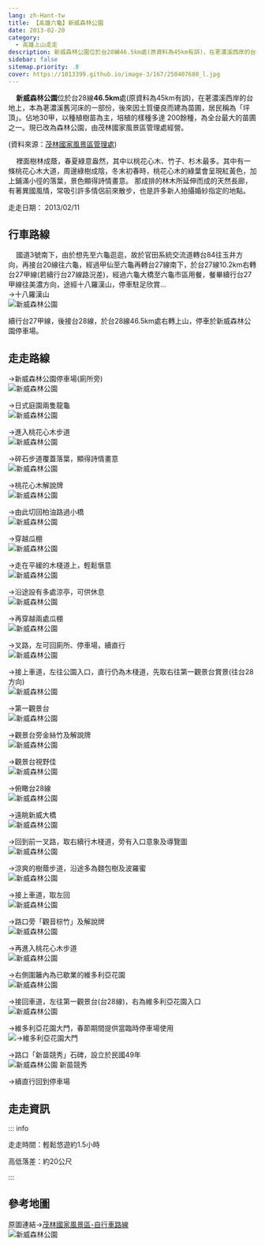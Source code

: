 ```yaml
---
lang: zh-Hant-tw
title: 【高雄六龜】新威森林公園
date: 2013-02-20
category: 
  - 高雄上山走走
description: 新威森林公園位於台28線46.5km處(原資料為45km有誤)，在荖濃溪西岸的台地上，本為荖濃溪舊河床的一部份，後來因土質優良而建為苗圃，居民稱為「坪頂」。佔地30甲，以種植樹苗為主，培植的樣種多達 200餘種，為全台最大的苗圃之一。現已改為森林公園，由茂林國家風景區管理處經營。
sidebar: false
sitemap.priority: .8
cover: https://1013399.github.io/image-3/167/250407688_l.jpg
---
```


    **新威森林公園**位於台28線**46.5km**處(原資料為45km有誤)，在荖濃溪西岸的台地上，本為荖濃溪舊河床的一部份，後來因土質優良而建為苗圃，居民稱為「坪頂」。佔地30甲，以種植樹苗為主，培植的樣種多達 200餘種，為全台最大的苗圃之一。現已改為森林公園，由茂林國家風景區管理處經營。

(資料來源：[茂林國家風景區管理處](http://www.maolin-nsa.gov.tw/user/Article.aspx?Lang=1&SNo=04000075))  

<!-- more -->

    裡面樹林成蔭，春夏綠意盎然，其中以桃花心木、竹子、杉木最多。其中有一條桃花心木大道，周邊綠樹成陰，冬末初春時，桃花心木的綠葉會呈現紅黃色，加上鋪滿小徑的落葉，景色顯得詩情畫意。 那成排的林木所延伸而成的天然長廊，有著異國風情，常吸引許多情侶前來散步，也是許多新人拍攝婚紗指定的地點。

走走日期： 2013/02/11

## 行車路線  
    國道3號南下，由於想先至六龜逛逛，故於官田系統交流道轉台84往玉井方向，再接台20線往六龜，經過甲仙至六龜再轉台27線南下，於台27線10.2km右轉台27甲線(若續行台27線路況差)，經過六龜大橋至六龜市區用餐，餐畢續行台27甲線往美濃方向，途經十八羅漢山，停車駐足欣賞...  
→十八羅漢山  
![新威森林公園](https://1013399.github.io/image-3/167/250219603_l.jpg)

續行台27甲線，後接台28線，於台28線46.5km處右轉上山，停車於新威森林公園停車場。

## 走走路線  
→新威森林公園停車場(廁所旁)  
![新威森林公園](https://1013399.github.io/image-3/167/250219628_l.jpg)

→日式庭園兩隻龍龜  
![新威森林公園](https://1013399.github.io/image-3/167/250219645_l.jpg)

→進入桃花心木步道  
![新威森林公園](https://1013399.github.io/image-3/167/250219637_l.jpg)

→碎石步道覆蓋落葉，顯得詩情畫意  
![新威森林公園](https://1013399.github.io/image-3/167/250219653_l.jpg)

→桃花心木解說牌  
![新威森林公園](https://1013399.github.io/image-3/167/250219657_l.jpg)

→由此切回柏油路過小橋  
![新威森林公園](https://1013399.github.io/image-3/167/250219662_l.jpg)

→穿越瓜棚  
![新威森林公園](https://1013399.github.io/image-3/167/250219676_l.jpg)

→走在平緩的木棧道上，輕鬆愜意  
![新威森林公園](https://1013399.github.io/image-3/167/250219690_l.jpg)

→沿途設有多處涼亭，可供休息  
![新威森林公園](https://1013399.github.io/image-3/167/250219698_l.jpg)

→再穿越兩處瓜棚  
![新威森林公園](https://1013399.github.io/image-3/167/250219710_l.jpg)

→叉路，左可回廁所、停車場，續直行  
![新威森林公園](https://1013399.github.io/image-3/167/250219715_l.jpg)

→接上車道，左往公園入口，直行仍為木棧道，先取右往第一觀景台賞景(往台28方向)  
![新威森林公園](https://1013399.github.io/image-3/167/250219730_l.jpg)

→第一觀景台  
![新威森林公園](https://1013399.github.io/image-3/167/250219734_l.jpg)

→觀景台旁金絲竹及解說牌  
![新威森林公園](https://1013399.github.io/image-3/167/250219747_l.jpg)

→觀景台視野佳  
![新威森林公園](https://1013399.github.io/image-3/167/250407703_l.jpg)

→俯瞰台28線  
![新威森林公園](https://1013399.github.io/image-3/167/250219741_l.jpg)

→遠眺新威大橋  
![新威森林公園](https://1013399.github.io/image-3/167/250407688_l.jpg)

→回到前一叉路，取右續行木棧道，旁有入口意象及導覽圖  
![新威森林公園](https://1013399.github.io/image-3/167/250219759_l.jpg)

→涼爽的樹蔭步道，沿途多為麵包樹及波羅蜜  
![新威森林公園](https://1013399.github.io/image-3/167/250219766_l.jpg)

→接上車道，取左回  
![新威森林公園](https://1013399.github.io/image-3/167/250219784_l.jpg)

→路口旁「觀音棕竹」及解說牌  
![新威森林公園](https://1013399.github.io/image-3/167/250219787_l.jpg)

→再進入桃花心木步道  
![新威森林公園](https://1013399.github.io/image-3/167/250219791_l.jpg)

→右側圍籬內為已歇業的維多利亞花園  
![新威森林公園](https://1013399.github.io/image-3/167/250219835_l.jpg)

→接回車道，左往第一觀景台(台28線)，右為維多利亞花園入口  
![新威森林公園](https://1013399.github.io/image-3/167/250219839_l.jpg)

→維多利亞花園大門，春節期間提供當臨時停車場使用  
![→維多利亞花園大門](https://1013399.github.io/image-3/167/250219845_l.jpg)

→路口「新苗競秀」石碑，設立於民國49年  
![新威森林公園 新苗競秀](https://1013399.github.io/image-3/167/250219849_l.jpg)

→續直行回到停車場


## 走走資訊

::: info

走走時間：輕鬆悠遊約1.5小時

高低落差：約20公尺

:::

## 參考地圖  
原圖連結→[茂林國家風景區-自行車路線](http://www.maolin-nsa.gov.tw/bicycle/bike/line1-1.html)  
![新威森林公園](https://1013399.github.io/image-3/167/250219904_l.jpg)
